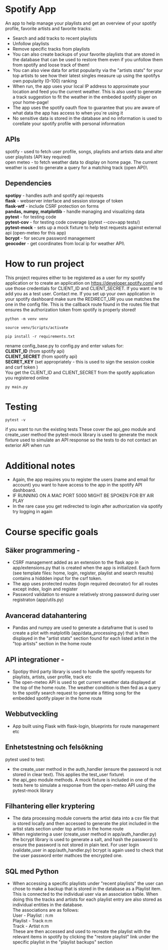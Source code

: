 # Spotify App
An app to help manage your playlists and get an overview of your
spotify profile, favorite artists and favorite tracks:
- Search and add tracks to recent playlists
- Unfollow playlists
- Remove specific tracks from playlists
- You can also create backups of your favorite playlists that are stored in the database that can be used to restore them even if you unfollow them from spotify and loose track of them!
- You can also view data for artist popularity via the "artists stats"
for your top artists to see how their latest singles measure up using the spotifys own popularity (0-100) ranking
- When run, the app uses your local IP address to approximate your
location and feed you the current weather. This is also used to generate
a track suggestion to fit the weather in the embeded spotify player on
your home-page!
- The app uses the spotify oauth flow to guarantee that you
are aware of what data the app has access to when you´re using it
- No sensitive data is stored in the database and no information is used
to corellate your spotify profile with personal information

## APIs
spotify -  used to fetch user profile, songs, playlists and artists data and alter user playlists (API key required)\
open meteo - to fetch weather data to display on home page. The current weather is used to generate a query for a matching track (open API)\

## Dependencies
**spotipy** - handles auth and spotify api requests\
**flask** - webserver interface and session storage of token\
**flask-wtf** - include CSRF protection on forms\
**pandas, numpy, matplotlib** - handle managing and visualizing data\
**pytest** - for testing code\
**pytest-cov** - for testing code coverage (pytest --cov=app tests/)\
**pytest-mock** - sets up a mock fixture to help test requests against external api (open-meteo for this app)\
**bcrypt** - for secure password management\
**geocoder** - get coordinates from local ip for weather API\

# How to run project
This project requires either to be registered as a user for my spotify application or to create an application on https://developer.spotify.com/
and use those credentials for CLIENT_ID and CLIENT_SECRET.
If you want me to add you as a test user. Contact me.
If you set up your own application in your spotify dashboard make
sure the REDIRECT_URI you use matches the one in the config file. This is the callback route found in the routes file that ensures the authorization
token from spotify is properly stored!

```console
python -m venv venv
```
```console
source venv/Scripts/activate
```
```console
pip install -r requirements.txt
```
rename config_base.py to config.py and enter values for:\
**CLIENT_ID** (from spotify api)\
**CLIENT_SECRET** (from spotify api)\
**SECRET_KEY** (set appropriately - this is used to sign the session cookie and csrf token )\
You get the CLIENT_ID and CLIENT_SECRET from the spotify application you registered online
```console
py main.py
```

# Testing
```console
pytest -v
```
if you want to run the existing tests
These cover the api_geo module and create_user method
the pytest-mock library is used to generate the mock fixture used to 
simulate an API response so the tests to do not contact an exterior
API when run

# Additional notes
- Again, the app requires you to register the users (name and email for account) you want to have access to the app in the spotify API dashboard.
- IF RUNNING ON A MAC PORT 5000 MIGHT BE SPOKEN FOR BY AIR PLAY
- In the rare case you get redirected to login after authorization via spotify try logging in again

# Course specific goals

## Säker programmering - 
- CSRF management added as an extension to the flask app in app/extensions.py that is created when the app is initialized. Each form (see template files: home, login, register, playlist and search results) contains a hiddden input for the csrf token.
- The app uses protected routes (login required decorator) for all routes except index, login and register
- Password validation to ensure a relatively strong password during user registraton (app/utils.py)

## Avancerad datahantering
- Pandas and numpy are used to generate a dataframe that is used to create a plot with matplotlib (app/data_processing.py) that is then displayed in the "artist stats" section found for each listed artist in the "top artists" section in the home route 

## API integrationer - 
- Spotipy third party library is used to handle the spotify requests for
playlists, artists, user profile, track etc
- The open-meteo API is used to get current weather data displayed at the
top of the home route. The weather condition is then fed as a query to the spotify search request to generate a fitting song for the embedded 
spotify player in the home route

## Webbutveckling 
- App built using Flask with flask-login, blueprints for route management etc

## Enhetstestning och felsökning 
pytest used to test: 
- the create_user method in the auth_handler (ensure the password is not stored in clear text). This applies the test_user fixture\
- the api_geo module methods. A mock fixture is included in one of the
tests here to simulate a response from the open-meteo API using the 
pytest-mock library

## Filhantering eller kryptering
- The data processing module converts the artist data into a csv file
that is stored locally and then accessed to generate the plot included in 
the artist stats section under top artists in the home route
- When registering a user (create_user method in app/auth_handler.py) the bcrypt library is used to generate a salt, and hash the password to ensure
the password is not stored in plain text. For user login (validate_user in app/auth_handler.py) bcrypt is again used to check that the user
password enter mathces the encrypted one.

## SQL med Python
- When accessing a specific playlists under "recent playlists" the user can chose to make a backup that is stored in the database as a Playlist item. This is connected to the individual user via an association table. When doing this the tracks and artists for each playlist entry are also stored as individual entities in the database.\
The associations are as follows:\
User - Playlist : n:m\
Playlist - Track n:m\
Track - Artist n:m\
These are then accessed and used to recreate the playlist with the relevant items in spotify by clicking the "restore playlist" link under the specific playlist in the "playlist backups" section